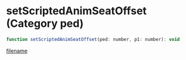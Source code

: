 # setScriptedAnimSeatOffset (Category ped)

```js
function setScriptedAnimSeatOffset(ped: number, p1: number): void
```

[filename](setScriptedAnimSeatOffset_m.md ':include')